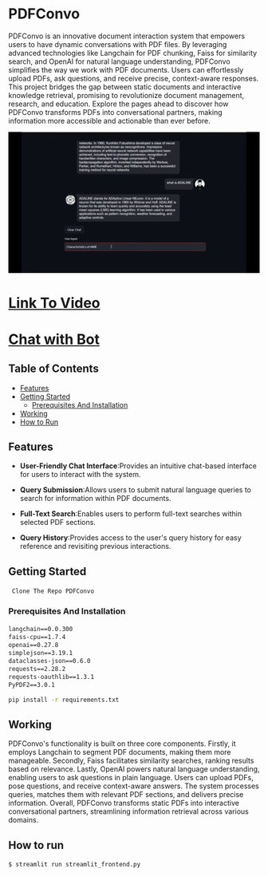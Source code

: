 # PDFConvo

PDFConvo is an innovative document interaction system that empowers users to have dynamic conversations with PDF files. By leveraging advanced technologies like Langchain for PDF chunking, Faiss for similarity search, and OpenAI for natural language understanding, PDFConvo simplifies the way we work with PDF documents. Users can effortlessly upload PDFs, ask questions, and receive precise, context-aware responses. This project bridges the gap between static documents and interactive knowledge retrieval, promising to revolutionize document management, research, and education. Explore the pages ahead to discover how PDFConvo transforms PDFs into conversational partners, making information more accessible and actionable than ever before.

<img src="https://github.com/ananthu666/PDFConvo/blob/main/screenshot/pdf_convo_ss.png">

# [Link To Video](https://www.youtube.com/watch?v=YnownlTMzn8)

# [Chat with Bot](./)

## Table of Contents

- [Features](#features)
- [Getting Started](#getting-started)
  - [Prerequisites And Installation](#prerequisites-and-installation)
- [Working](#working)
- [How to Run](#how-to-run)

## Features
- **User-Friendly Chat Interface**:Provides an intuitive chat-based interface for users to interact with the system.

- **Query Submission**:Allows users to submit natural language queries to search for information within PDF documents.

- **Full-Text Search**:Enables users to perform full-text searches within selected PDF sections.

- **Query History**:Provides access to the user's query history for easy reference and revisiting previous interactions.

## Getting Started

``` Clone The Repo PDFConvo```

### Prerequisites And Installation

```
langchain==0.0.300
faiss-cpu==1.7.4
openai==0.27.8
simplejson==3.19.1
dataclasses-json==0.6.0
requests==2.28.2
requests-oauthlib==1.3.1
PyPDF2==3.0.1
```
```bash
pip install -r requirements.txt
```

## Working 
PDFConvo's functionality is built on three core components. Firstly, it employs Langchain to segment PDF documents, making them more manageable. Secondly, Faiss facilitates similarity searches, ranking results based on relevance. Lastly, OpenAI powers natural language understanding, enabling users to ask questions in plain language. Users can upload PDFs, pose questions, and receive context-aware answers. The system processes queries, matches them with relevant PDF sections, and delivers precise information. Overall, PDFConvo transforms static PDFs into interactive conversational partners, streamlining information retrieval across various domains.


## How to run
```bash
$ streamlit run streamlit_frontend.py
```


